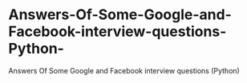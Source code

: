 # Answers-Of-Some-Google-and-Facebook-interview-questions-Python-
Answers Of Some Google and Facebook interview questions (Python)
